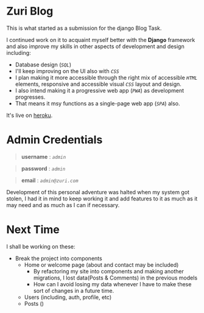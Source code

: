 # Zuri Blog
This is what started as a submission for the django Blog Task.

I continued work on it to acquaint myself better with the **Django** framework and also improve my skills in other aspects of development and design including:
* Database design (*`SQL`*)
* I'll keep improving on the UI also with *`CSS`*
* I plan making it more accessible through the right mix of accessible *`HTML`* elements, responsive and accessible visual *`CSS`* layout and design.
* I also intend making it a progressive web app (*`PWA`*) as development progresses.
* That means it msy functions as a single-page web app (*`SPA`*) also.

It's live on [heroku](http://ome-zuri-blog.herokuapp.com).

# Admin Credentials
> **username** : _`admin`_

> **password** : _`admin`_

> **email** :  _`admin@zuri.com`_

Development of this personal adventure was halted when my system got stolen,
I had it in mind to keep working it and add features to it as much as it may need and as much as I can if necessary.

# Next Time
I shall be working on these:
* Break the project into components
  - Home or welcome page (about and contact may be included)
    - By refactoring my site into components and making another migrations, I lost data(Posts & Comments) in the previous models
    - How can I avoid losing my data whenever I have to make these sort of changes in a future time.
  - Users (including, auth, profile, etc)
  - Posts ()